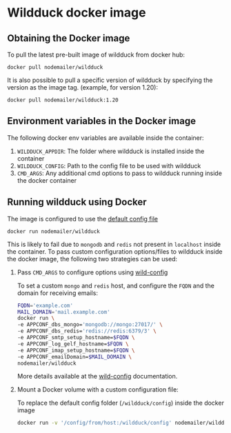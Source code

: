 # Wildduck docker image

## Obtaining the Docker image
To pull the latest pre-built image of wildduck from docker hub:

```
docker pull nodemailer/wildduck
```

It is also possible to pull a specific version of wildduck by specifying the version as the image tag.
(example, for version 1.20):
```
docker pull nodemailer/wildduck:1.20
```
## Environment variables in the Docker image
The following docker env variables are available inside the container:
1. `WILDDUCK_APPDIR`: The folder where wildduck is installed inside the container
2. `WILDDUCK_CONFIG`: Path to the config file to be used with wildduck
3. `CMD_ARGS`: Any additional cmd options to pass to wildduck running inside the docker container


## Running wildduck using Docker
The image is configured to use the [default config file](https://github.com/zone-eu/wildduck/blob/master/config/default.toml)
```
docker run nodemailer/wildduck
```
This is likely to fail due to `mongodb` and `redis` not present in `localhost` inside the container. To pass custom configuration options/files to  wildduck inside the docker image, the following two strategies can be used:
1. Pass `CMD_ARGS` to configure options using [wild-config](https://github.com/zone-eu/wild-config)

    To set a custom `mongo` and `redis` host, and configure the `FQDN` and the domain for receiving emails:
    ```bash
    FQDN='example.com'
    MAIL_DOMAIN='mail.example.com'
    docker run \
    -e APPCONF_dbs_mongo='mongodb://mongo:27017/' \
    -e APPCONF_dbs_redis='redis://redis:6379/3' \
    -e APPCONF_smtp_setup_hostname=$FQDN \
    -e APPCONF_log_gelf_hostname=$FQDN \
    -e APPCONF_imap_setup_hostname=$FQDN \
    -e APPCONF_emailDomain=$MAIL_DOMAIN \
    nodemailer/wildduck
    ```

    More details available at the [wild-config](https://github.com/zone-eu/wild-config) documentation.
2. Mount a Docker volume with a custom configuration file:

    To replace the default config folder (`/wildduck/config`) inside the docker image
    ```bash
    docker run -v '/config/from/host:/wildduck/config' nodemailer/wildduck
    ```